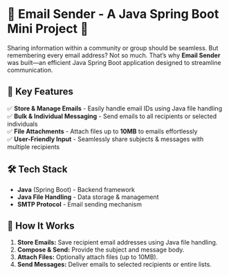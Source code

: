 # 🚀 Email Sender - A Java Spring Boot Mini Project 🚀

Sharing information within a community or group should be seamless. But remembering every email address? Not so much. That’s why **Email Sender** was built—an efficient Java Spring Boot application designed to streamline communication.

## 🔹 Key Features
✅ **Store & Manage Emails** - Easily handle email IDs using Java file handling  
✅ **Bulk & Individual Messaging** - Send emails to all recipients or selected individuals  
✅ **File Attachments** - Attach files up to **10MB** to emails effortlessly  
✅ **User-Friendly Input** - Seamlessly share subjects & messages with multiple recipients  

## 🛠️ Tech Stack
- **Java** (Spring Boot) - Backend framework
- **Java File Handling** - Data storage & management
- **SMTP Protocol** - Email sending mechanism

## 🚀 How It Works
1. **Store Emails:** Save recipient email addresses using Java file handling.
2. **Compose & Send:** Provide the subject and message body.
3. **Attach Files:** Optionally attach files (up to 10MB).
4. **Send Messages:** Deliver emails to selected recipients or entire lists.
